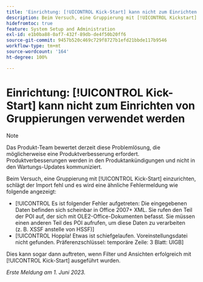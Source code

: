 ```yaml
---
title: 'Einrichtung: [!UICONTROL Kick-Start] kann nicht zum Einrichten von Gruppierungen verwendet werden'
description: Beim Versuch, eine Gruppierung mit [!UICONTROL Kickstart] einzurichten, schlägt der Import fehl und es wird eine Fehlermeldung angezeigt.
hidefromtoc: true
feature: System Setup and Administration
exl-id: e1b0ba88-0af7-432f-89db-de4f50b20ff6
source-git-commit: 9457b520c469c729f8727b1efd21bbde117b9546
workflow-type: tm+mt
source-wordcount: '164'
ht-degree: 100%

---
```


# Einrichtung: [!UICONTROL Kick-Start] kann nicht zum Einrichten von Gruppierungen verwendet werden

>[!NOTE]
>
>Das Produkt-Team bewertet derzeit diese Problemlösung, die möglicherweise eine Produktverbesserung erfordert. Produktverbesserungen werden in den Produktankündigungen und nicht in den Wartungs-Updates kommuniziert.

Beim Versuch, eine Gruppierung mit [!UICONTROL Kick-Start] einzurichten, schlägt der Import fehl und es wird eine ähnliche Fehlermeldung wie folgende angezeigt:

* [!UICONTROL Es ist folgender Fehler aufgetreten: Die eingegebenen Daten befinden sich scheinbar in Office 2007+ XML. Sie rufen den Teil der POI auf, der sich mit OLE2-Office-Dokumenten befasst. Sie müssen einen anderen Teil des POI aufrufen, um diese Daten zu verarbeiten (z. B. XSSF anstelle von HSSF)]
* [!UICONTROL Hoppla! Etwas ist schiefgelaufen. Voreinstellungsdatei nicht gefunden. Präferenzschlüssel: temporäre Zeile: 3 Blatt: UIGB]

Dies kann sogar dann auftreten, wenn Filter und Ansichten erfolgreich mit [!UICONTROL Kick-Start] ausgeführt wurden.

_Erste Meldung am 1. Juni 2023._
